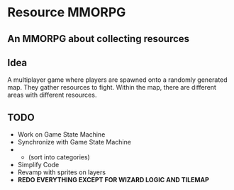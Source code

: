Resource MMORPG
===============

An MMORPG about collecting resources
------------------------------------

Idea
----
A multiplayer game where players are spawned onto a randomly generated map. They gather resources to fight.
Within the map, there are different areas with different resources.


TODO
----

* Work on Game State Machine
* Synchronize with Game State Machine
* * (sort into categories)
* Simplify Code
* Revamp with sprites on layers
* **REDO EVERYTHING EXCEPT FOR WIZARD LOGIC AND TILEMAP**